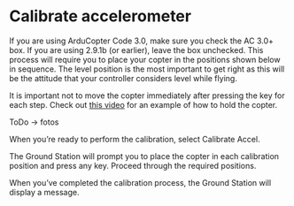 # Calibrate accelerometer

If you are using ArduCopter Code 3.0, make sure you check the AC 3.0+ box. If you are using 2.9.1b (or earlier), leave the box unchecked.  This process will require you to place your copter in the positions shown below in sequence. The level position is the most important to get right as this will be the attitude that your controller considers level while flying.

It is important not to move the copter immediately after pressing the key for each step. Check out [this video](http://vimeo.com/56224615) for an example of how to hold the copter.

ToDo -> fotos

When you’re ready to perform the calibration, select Calibrate Accel.

The Ground Station will prompt you to place the copter in each calibration position and press any key. Proceed through the required positions.

When you’ve completed the calibration process, the Ground Station will display a message.

